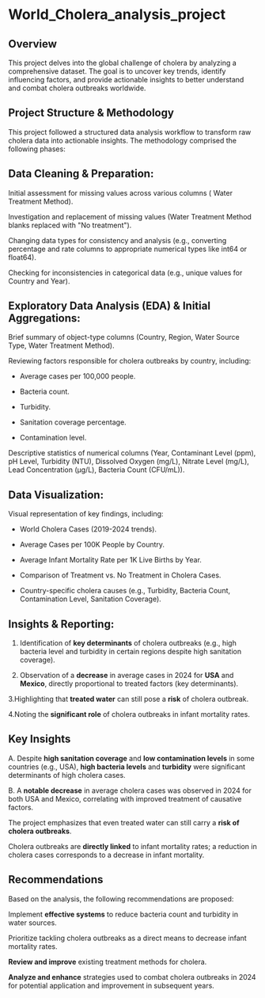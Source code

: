 # World_Cholera_analysis_project

## Overview

This project delves into the global challenge of cholera by analyzing a comprehensive dataset. The goal is to uncover key trends, identify influencing factors, and provide actionable insights to better understand and combat cholera outbreaks worldwide.

## Project Structure & Methodology
This project followed a structured data analysis workflow to transform raw cholera data into actionable insights. The methodology comprised the following phases:

## Data Cleaning & Preparation:

Initial assessment for missing values across various columns ( Water Treatment Method).

Investigation and replacement of missing values (Water Treatment Method blanks replaced with "No treatment").

Changing data types for consistency and analysis (e.g., converting percentage and rate columns to appropriate numerical types like int64 or float64).

Checking for inconsistencies in categorical data (e.g., unique values for Country and Year).

## Exploratory Data Analysis (EDA) & Initial Aggregations:

Brief summary of object-type columns (Country, Region, Water Source Type, Water Treatment Method).

Reviewing factors responsible for cholera outbreaks by country, including:

- Average cases per 100,000 people.

- Bacteria count.

- Turbidity.

- Sanitation coverage percentage.

- Contamination level.

Descriptive statistics of numerical columns (Year, Contaminant Level (ppm), pH Level, Turbidity (NTU), Dissolved Oxygen (mg/L), Nitrate Level (mg/L), Lead Concentration (µg/L), Bacteria Count (CFU/mL)).

## Data Visualization:

Visual representation of key findings, including:

- World Cholera Cases (2019-2024 trends).

- Average Cases per 100K People by Country.

- Average Infant Mortality Rate per 1K Live Births by Year.

- Comparison of Treatment vs. No Treatment in Cholera Cases.

- Country-specific cholera causes (e.g., Turbidity, Bacteria Count, Contamination Level, Sanitation Coverage).

## Insights & Reporting:

1. Identification of **key determinants** of cholera outbreaks (e.g., high bacteria level and turbidity in certain regions despite high sanitation coverage).

2. Observation of a **decrease** in average cases in 2024 for **USA** and **Mexico**, directly proportional to treated factors (key determinants).

3.Highlighting that **treated water** can still pose a **risk** of cholera outbreak.

4.Noting the **significant role** of cholera outbreaks in infant mortality rates.

## Key Insights

A. Despite **high sanitation coverage** and **low contamination levels** in some countries (e.g., USA), **high bacteria levels** and **turbidity** were significant determinants of high cholera cases.

B. A **notable decrease** in average cholera cases was observed in 2024 for both USA and Mexico, correlating with improved treatment of causative factors.

The project emphasizes that even treated water can still carry a **risk of cholera outbreaks**.

Cholera outbreaks are **directly linked** to infant mortality rates; a reduction in cholera cases corresponds to a decrease in infant mortality.

## Recommendations
Based on the analysis, the following recommendations are proposed:

Implement **effective systems** to reduce bacteria count and turbidity in water sources.

Prioritize tackling cholera outbreaks as a direct means to decrease infant mortality rates.

**Review and improve** existing treatment methods for cholera.

**Analyze and enhance** strategies used to combat cholera outbreaks in 2024 for potential application and improvement in subsequent years.
